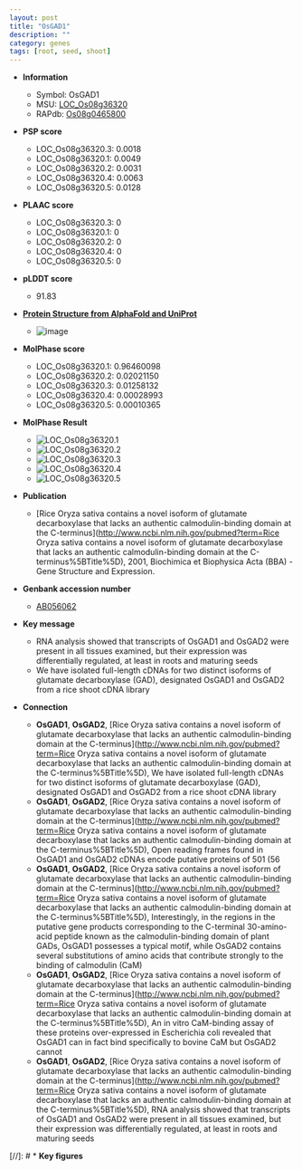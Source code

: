 ```yaml
---
layout: post
title: "OsGAD1"
description: ""
category: genes
tags: [root, seed, shoot]
---
```


* **Information**  
    + Symbol: OsGAD1  
    + MSU: [LOC_Os08g36320](http://rice.plantbiology.msu.edu/cgi-bin/ORF_infopage.cgi?orf=LOC_Os08g36320)  
    + RAPdb: [Os08g0465800](http://rapdb.dna.affrc.go.jp/viewer/gbrowse_details/irgsp1?name=Os08g0465800)  

* **PSP score**  
    + LOC_Os08g36320.3: 0.0018 
    + LOC_Os08g36320.1: 0.0049 
    + LOC_Os08g36320.2: 0.0031 
    + LOC_Os08g36320.4: 0.0063 
    + LOC_Os08g36320.5: 0.0128 

* **PLAAC score**  
    + LOC_Os08g36320.3: 0 
    + LOC_Os08g36320.1: 0 
    + LOC_Os08g36320.2: 0 
    + LOC_Os08g36320.4: 0 
    + LOC_Os08g36320.5: 0 

* **pLDDT score**
    + 91.83

* **[Protein Structure from AlphaFold and UniProt](https://www.uniprot.org/uniprotkb/Q6YSB2/entry#structure)**
    + ![image](https://ricepsp.github.io/images/Q6/AF-Q6YSB2-F1.png)

* **MolPhase score**
    + LOC_Os08g36320.1: 0.96460098
    + LOC_Os08g36320.2: 0.02021150
    + LOC_Os08g36320.3: 0.01258132
    + LOC_Os08g36320.4: 0.00028993
    + LOC_Os08g36320.5: 0.00010365

* **MolPhase Result**
    + ![LOC_Os08g36320.1](https://304243504.github.io/Pictures/LOC_Os08g/LOC_Os08g36320.1.png)
    + ![LOC_Os08g36320.2](https://304243504.github.io/Pictures/LOC_Os08g/LOC_Os08g36320.2.png)
    + ![LOC_Os08g36320.3](https://304243504.github.io/Pictures/LOC_Os08g/LOC_Os08g36320.3.png)
    + ![LOC_Os08g36320.4](https://304243504.github.io/Pictures/LOC_Os08g/LOC_Os08g36320.4.png)
    + ![LOC_Os08g36320.5](https://304243504.github.io/Pictures/LOC_Os08g/LOC_Os08g36320.5.png)

* **Publication**  
    + [Rice Oryza sativa contains a novel isoform of glutamate decarboxylase that lacks an authentic calmodulin-binding domain at the C-terminus](http://www.ncbi.nlm.nih.gov/pubmed?term=Rice Oryza sativa contains a novel isoform of glutamate decarboxylase that lacks an authentic calmodulin-binding domain at the C-terminus%5BTitle%5D), 2001, Biochimica et Biophysica Acta (BBA) - Gene Structure and Expression.

* **Genbank accession number**  
    + [AB056062](http://www.ncbi.nlm.nih.gov/nuccore/AB056062)

* **Key message**  
    + RNA analysis showed that transcripts of OsGAD1 and OsGAD2 were present in all tissues examined, but their expression was differentially regulated, at least in roots and maturing seeds
    + We have isolated full-length cDNAs for two distinct isoforms of glutamate decarboxylase (GAD), designated OsGAD1 and OsGAD2 from a rice shoot cDNA library

* **Connection**  
    + __OsGAD1__, __OsGAD2__, [Rice Oryza sativa contains a novel isoform of glutamate decarboxylase that lacks an authentic calmodulin-binding domain at the C-terminus](http://www.ncbi.nlm.nih.gov/pubmed?term=Rice Oryza sativa contains a novel isoform of glutamate decarboxylase that lacks an authentic calmodulin-binding domain at the C-terminus%5BTitle%5D), We have isolated full-length cDNAs for two distinct isoforms of glutamate decarboxylase (GAD), designated OsGAD1 and OsGAD2 from a rice shoot cDNA library
    + __OsGAD1__, __OsGAD2__, [Rice Oryza sativa contains a novel isoform of glutamate decarboxylase that lacks an authentic calmodulin-binding domain at the C-terminus](http://www.ncbi.nlm.nih.gov/pubmed?term=Rice Oryza sativa contains a novel isoform of glutamate decarboxylase that lacks an authentic calmodulin-binding domain at the C-terminus%5BTitle%5D), Open reading frames found in OsGAD1 and OsGAD2 cDNAs encode putative proteins of 501 (56
    + __OsGAD1__, __OsGAD2__, [Rice Oryza sativa contains a novel isoform of glutamate decarboxylase that lacks an authentic calmodulin-binding domain at the C-terminus](http://www.ncbi.nlm.nih.gov/pubmed?term=Rice Oryza sativa contains a novel isoform of glutamate decarboxylase that lacks an authentic calmodulin-binding domain at the C-terminus%5BTitle%5D), Interestingly, in the regions in the putative gene products corresponding to the C-terminal 30-amino-acid peptide known as the calmodulin-binding domain of plant GADs, OsGAD1 possesses a typical motif, while OsGAD2 contains several substitutions of amino acids that contribute strongly to the binding of calmodulin (CaM)
    + __OsGAD1__, __OsGAD2__, [Rice Oryza sativa contains a novel isoform of glutamate decarboxylase that lacks an authentic calmodulin-binding domain at the C-terminus](http://www.ncbi.nlm.nih.gov/pubmed?term=Rice Oryza sativa contains a novel isoform of glutamate decarboxylase that lacks an authentic calmodulin-binding domain at the C-terminus%5BTitle%5D), An in vitro CaM-binding assay of these proteins over-expressed in Escherichia coli revealed that OsGAD1 can in fact bind specifically to bovine CaM but OsGAD2 cannot
    + __OsGAD1__, __OsGAD2__, [Rice Oryza sativa contains a novel isoform of glutamate decarboxylase that lacks an authentic calmodulin-binding domain at the C-terminus](http://www.ncbi.nlm.nih.gov/pubmed?term=Rice Oryza sativa contains a novel isoform of glutamate decarboxylase that lacks an authentic calmodulin-binding domain at the C-terminus%5BTitle%5D), RNA analysis showed that transcripts of OsGAD1 and OsGAD2 were present in all tissues examined, but their expression was differentially regulated, at least in roots and maturing seeds

[//]: # * **Key figures**  


